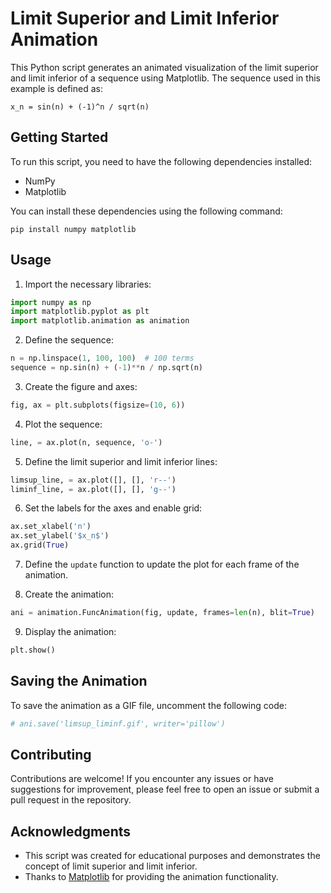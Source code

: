# Limit Superior and Limit Inferior Animation

This Python script generates an animated visualization of the limit superior and limit inferior of a sequence using Matplotlib. The sequence used in this example is defined as:

```
x_n = sin(n) + (-1)^n / sqrt(n)
```

## Getting Started

To run this script, you need to have the following dependencies installed:

- NumPy
- Matplotlib

You can install these dependencies using the following command:

```
pip install numpy matplotlib
```

## Usage

1. Import the necessary libraries:
```python
import numpy as np
import matplotlib.pyplot as plt
import matplotlib.animation as animation
```

2. Define the sequence:
```python
n = np.linspace(1, 100, 100)  # 100 terms
sequence = np.sin(n) + (-1)**n / np.sqrt(n)
```

3. Create the figure and axes:
```python
fig, ax = plt.subplots(figsize=(10, 6))
```

4. Plot the sequence:
```python
line, = ax.plot(n, sequence, 'o-')
```

5. Define the limit superior and limit inferior lines:
```python
limsup_line, = ax.plot([], [], 'r--')
liminf_line, = ax.plot([], [], 'g--')
```

6. Set the labels for the axes and enable grid:
```python
ax.set_xlabel('n')
ax.set_ylabel('$x_n$')
ax.grid(True)
```

7. Define the `update` function to update the plot for each frame of the animation.

8. Create the animation:
```python
ani = animation.FuncAnimation(fig, update, frames=len(n), blit=True)
```

9. Display the animation:
```python
plt.show()
```

## Saving the Animation

To save the animation as a GIF file, uncomment the following code:

```python
# ani.save('limsup_liminf.gif', writer='pillow')
```

## Contributing

Contributions are welcome! If you encounter any issues or have suggestions for improvement, please feel free to open an issue or submit a pull request in the repository.


## Acknowledgments

- This script was created for educational purposes and demonstrates the concept of limit superior and limit inferior.
- Thanks to [Matplotlib](https://matplotlib.org/) for providing the animation functionality.
